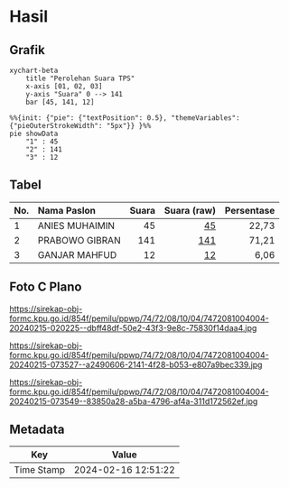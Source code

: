 # Hasil

## Grafik

```mermaid
xychart-beta
    title "Perolehan Suara TPS"
    x-axis [01, 02, 03]
    y-axis "Suara" 0 --> 141
    bar [45, 141, 12]
```

```mermaid
%%{init: {"pie": {"textPosition": 0.5}, "themeVariables": {"pieOuterStrokeWidth": "5px"}} }%%
pie showData
    "1" : 45
    "2" : 141
    "3" : 12
```

## Tabel

| No. | Nama Paslon    | Suara | Suara (raw) | Persentase |
|:--- |:-------------- | -----:| -----------:| ----------:|
| 1   | ANIES MUHAIMIN | 45    | [45][p-1]   | 22,73      |
| 2   | PRABOWO GIBRAN | 141   | [141][p-2]  | 71,21      |
| 3   | GANJAR MAHFUD  | 12    | [12][p-3]   | 6,06       |


[p-1]: https://github.com/gigit-pemilu/pemilu-2024-74-sulawesi-tenggara/blob/main/pilpres/hitung-suara/sub/74-sulawesi-tenggara/sub/72-kota-bau-bau/sub/08-batupoaro/sub/1004-kaobula/sub/004-tps/sub/paslon-1.txt
[p-2]: https://github.com/gigit-pemilu/pemilu-2024-74-sulawesi-tenggara/blob/main/pilpres/hitung-suara/sub/74-sulawesi-tenggara/sub/72-kota-bau-bau/sub/08-batupoaro/sub/1004-kaobula/sub/004-tps/sub/paslon-2.txt
[p-3]: https://github.com/gigit-pemilu/pemilu-2024-74-sulawesi-tenggara/blob/main/pilpres/hitung-suara/sub/74-sulawesi-tenggara/sub/72-kota-bau-bau/sub/08-batupoaro/sub/1004-kaobula/sub/004-tps/sub/paslon-3.txt

## Foto C Plano

https://sirekap-obj-formc.kpu.go.id/854f/pemilu/ppwp/74/72/08/10/04/7472081004004-20240215-020225--dbff48df-50e2-43f3-9e8c-75830f14daa4.jpg

https://sirekap-obj-formc.kpu.go.id/854f/pemilu/ppwp/74/72/08/10/04/7472081004004-20240215-073527--a2490606-2141-4f28-b053-e807a9bec339.jpg

https://sirekap-obj-formc.kpu.go.id/854f/pemilu/ppwp/74/72/08/10/04/7472081004004-20240215-073549--83850a28-a5ba-4796-af4a-311d172562ef.jpg


## Metadata

| Key        | Value               |
| ---------- | ------------------- |
| Time Stamp | 2024-02-16 12:51:22 |



